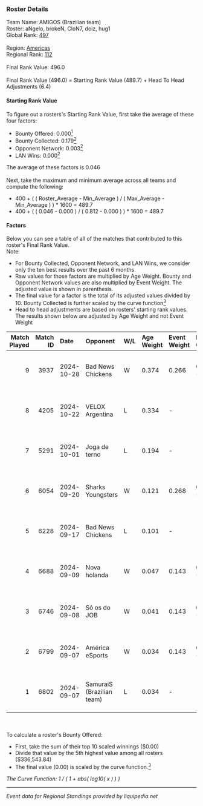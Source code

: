 ### Roster Details<br />
Team Name: AMIGOS (Brazilian team)<br />
Roster: aNgelo, brokeN, CloN7, doiz, hug1<br />
Global Rank: [497](../../standings_global_2025_03_01.md)<br />
<br />
Region: [Americas]( ../../standings_americas_2025_03_01.md)<br />
Regional Rank: [112]( ../../standings_americas_2025_03_01.md)<br />
<br />
Final Rank Value:  496.0<br />
<br />
Final Rank Value (496.0) = Starting Rank Value (489.7) + Head To Head Adjustments (6.4)<br />

#### Starting Rank Value<br />
To figure out a rosters's Starting Rank Value, first take the average of these four factors:<br />
- Bounty Offered: 0.000[<sup>1</sup>](#table2)
- Bounty Collected: 0.179[<sup>2</sup>](#table1)
- Opponent Network: 0.003[<sup>2</sup>](#table1)
- LAN Wins: 0.000[<sup>2</sup>](#table1)

The average of these factors is 0.046<br />
<br />
Next, take the maximum and minimum average across all teams and compute the following:<br />
- 400 + ( ( Roster_Average - Min_Average ) / ( Max_Average - Min_Average ) ) * 1600 = 489.7
- 400 + ( ( 0.046 - 0.000 ) / ( 0.812 - 0.000 ) ) * 1600 = 489.7


#### Factors<br />
Below you can see a table of all of the matches that contributed to this roster's Final Rank Value.<br />
Note:<br />

- For Bounty Collected, Opponent Network, and LAN Wins, we consider only the ten best results over the past 6 months.
- Raw values for those factors are multiplied by Age Weight. Bounty and Opponent Network values are also multiplied by Event Weight. The adjusted value is shown in parenthesis.
- The final value for a factor is the total of its adjusted values divided by 10. Bounty Collected is further scaled by the curve function[<sup>3</sup>](#curveFunction)
- Head to head adjustments are based on rosters' starting rank values. The results shown below are adjusted by Age Weight and not Event Weight
<span id="table1"></span><br />


| Match Played | Match ID | Date       | Opponent                  | W/L | Age Weight | Event Weight | Bounty Collected | Opponent Network | LAN Wins  | H2H Adj. | Roster                            |
| -: | -: | :- | :- | :- | :- | :- | :- | :- | :- | -: | :- |
|            9 |     3937 | 2024-10-28 | Bad News Chickens         | W   | 0.374      | 0.266        | 0.003 (0.000)    | 0.262 (0.026)    | 0 (0.000) |     8.80 | aNgelo, brokeN, CloN7, doiz, hug1 |
|            8 |     4205 | 2024-10-22 | VELOX Argentina           | L   | 0.334      | -            | -                | -                | -         |    -3.82 | aNgelo, brokeN, CloN7, doiz, hug1 |
|            7 |     5291 | 2024-10-01 | Joga de terno             | L   | 0.194      | -            | -                | -                | -         |    -1.79 | aNgelo, brokeN, CloN7, doiz, hta  |
|            6 |     6054 | 2024-09-20 | Sharks Youngsters         | W   | 0.121      | 0.268        | 0.000 (0.000)    | 0.107 (0.003)    | 0 (0.000) |     2.34 | aNgelo, brokeN, doiz, hta, nz1    |
|            5 |     6228 | 2024-09-17 | Bad News Chickens         | L   | 0.101      | -            | -                | -                | -         |    -0.82 | aNgelo, brokeN, doiz, hta, nz1    |
|            4 |     6688 | 2024-09-09 | Nova holanda              | W   | 0.047      | 0.143        | 0.000 (0.000)    | 0.100 (0.001)    | 0 (0.000) |     0.95 | aNgelo, brokeN, doiz, hta, nz1    |
|            3 |     6746 | 2024-09-08 | Só os do JOB              | W   | 0.041      | 0.143        | 0.000 (0.000)    | 0.000 (0.000)    | 0 (0.000) |     0.49 | aNgelo, brokeN, doiz, hta, nz1    |
|            2 |     6799 | 2024-09-07 | América eSports           | W   | 0.034      | 0.143        | 0.000 (0.000)    | 0.228 (0.001)    | 0 (0.000) |     0.71 | aNgelo, brokeN, doiz, hta, nz1    |
|            1 |     6802 | 2024-09-07 | SamuraiS (Brazilian team) | L   | 0.034      | -            | -                | -                | -         |    -0.51 | aNgelo, brokeN, doiz, hta, nz1    |

<br />
<span id="table2"></span><br />
To calculate a roster's Bounty Offered:<br />

- First, take the sum of their top 10 scaled winnings ($0.00)
- Divide that value by the 5th highest value among all rosters ($336,543.84)
- The final value (0.00) is scaled by the curve function.[<sup>3</sup>](#curveFunction)

<span id="curveFunction"></span>_The Curve Function: 1 / ( 1 + abs( log10( x ) ) )_<br />

---
_Event data for Regional Standings provided by liquipedia.net_<br />
